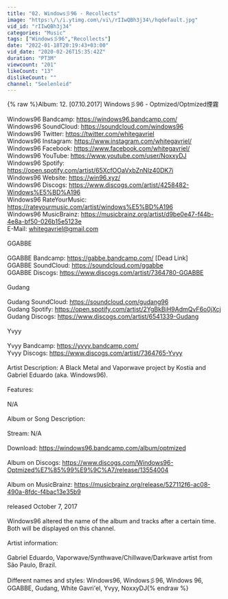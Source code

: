 ```yaml
---
title: "02. Windows彡96 - Recollects"
image: "https:\/\/i.ytimg.com\/vi\/rIIwQBh3j34\/hqdefault.jpg"
vid_id: "rIIwQBh3j34"
categories: "Music"
tags: ["Windows彡96","Recollects"]
date: "2022-01-18T20:19:43+03:00"
vid_date: "2020-02-26T15:35:42Z"
duration: "PT3M"
viewcount: "201"
likeCount: "13"
dislikeCount: ""
channel: "Seelenleid"
---
```

{% raw %}Album: 12. [07.10.2017] Windows彡96 - Optmized/Optmized煙霧<br /><br />Windows96 Bandcamp: <a rel="nofollow" target="blank" href="https://windows96.bandcamp.com/">https://windows96.bandcamp.com/</a><br />Windows96 SoundCloud: <a rel="nofollow" target="blank" href="https://soundcloud.com/windows96">https://soundcloud.com/windows96</a><br />Windows96 Twitter: <a rel="nofollow" target="blank" href="https://twitter.com/whitegavriel">https://twitter.com/whitegavriel</a><br />Windows96 Instagram: <a rel="nofollow" target="blank" href="https://www.instagram.com/whitegavriel/">https://www.instagram.com/whitegavriel/</a><br />Windows96 Facebook: <a rel="nofollow" target="blank" href="https://www.facebook.com/whitegavriel/">https://www.facebook.com/whitegavriel/</a><br />Windows96 YouTube: <a rel="nofollow" target="blank" href="https://www.youtube.com/user/NoxxyDJ">https://www.youtube.com/user/NoxxyDJ</a><br />Windows96 Spotify: <a rel="nofollow" target="blank" href="https://open.spotify.com/artist/65XcfOOaVxbZnNlz40DK7i">https://open.spotify.com/artist/65XcfOOaVxbZnNlz40DK7i</a><br />Windows96 Website: <a rel="nofollow" target="blank" href="https://win96.xyz/">https://win96.xyz/</a><br />Windows96 Discogs: <a rel="nofollow" target="blank" href="https://www.discogs.com/artist/4258482-Windows%E5%BD%A196">https://www.discogs.com/artist/4258482-Windows%E5%BD%A196</a><br />Windows96 RateYourMusic: <a rel="nofollow" target="blank" href="https://rateyourmusic.com/artist/windows%E5%BD%A196">https://rateyourmusic.com/artist/windows%E5%BD%A196</a><br />Windows96 MusicBrainz: <a rel="nofollow" target="blank" href="https://musicbrainz.org/artist/d9be0e47-f44b-4e8a-bf50-026b15e5123e">https://musicbrainz.org/artist/d9be0e47-f44b-4e8a-bf50-026b15e5123e</a><br />E-Mail: whitegavriel@gmail.com<br /><br />GGABBE<br /><br />GGABBE Bandcamp: <a rel="nofollow" target="blank" href="https://gabbe.bandcamp.com/">https://gabbe.bandcamp.com/</a> [Dead Link]<br />GGABBE SoundCloud: <a rel="nofollow" target="blank" href="https://soundcloud.com/ggabbe">https://soundcloud.com/ggabbe</a><br />GGABBE Discogs: <a rel="nofollow" target="blank" href="https://www.discogs.com/artist/7364780-GGABBE">https://www.discogs.com/artist/7364780-GGABBE</a><br /><br />Gudang<br /><br />Gudang SoundCloud: <a rel="nofollow" target="blank" href="https://soundcloud.com/gudang96">https://soundcloud.com/gudang96</a><br />Gudang Spotify: <a rel="nofollow" target="blank" href="https://open.spotify.com/artist/2YgBkBiH9AdmQvF6o0jXcj">https://open.spotify.com/artist/2YgBkBiH9AdmQvF6o0jXcj</a><br />Gudang Discogs: <a rel="nofollow" target="blank" href="https://www.discogs.com/artist/6541339-Gudang">https://www.discogs.com/artist/6541339-Gudang</a><br /><br />Yvyy<br /><br />Yvyy Bandcamp: <a rel="nofollow" target="blank" href="https://yvyy.bandcamp.com/">https://yvyy.bandcamp.com/</a><br />Yvyy Discogs: <a rel="nofollow" target="blank" href="https://www.discogs.com/artist/7364765-Yvyy">https://www.discogs.com/artist/7364765-Yvyy</a><br /><br />Artist Description: A Black Metal and Vaporwave project by Kostia and Gabriel Eduardo (aka. Windows96).<br /><br />Features:<br /><br />N/A<br /><br />Album or Song Description:<br /><br />Stream: N/A<br /><br />Download: <a rel="nofollow" target="blank" href="https://windows96.bandcamp.com/album/optmized">https://windows96.bandcamp.com/album/optmized</a><br /><br />Album on Discogs: <a rel="nofollow" target="blank" href="https://www.discogs.com/Windows96-Optmized%E7%85%99%E9%9C%A7/release/13554004">https://www.discogs.com/Windows96-Optmized%E7%85%99%E9%9C%A7/release/13554004</a><br /><br />Album on MusicBrainz: <a rel="nofollow" target="blank" href="https://musicbrainz.org/release/527112f6-ac08-490a-8fdc-f4bac13e35b9">https://musicbrainz.org/release/527112f6-ac08-490a-8fdc-f4bac13e35b9</a><br /><br />released October 7, 2017<br /><br />Windows96 altered the name of the album and tracks after a certain time. Both will be displayed on this channel.<br /><br />Artist information:<br /><br />Gabriel Eduardo, Vaporwave/Synthwave/Chillwave/Darkwave artist from São Paulo, Brazil.<br /><br />Different names and styles: Windows96, Windows彡96, Windows 96, GGABBE, Gudang, White Gavri'el, Yvyy, NoxxyDJ{% endraw %}

